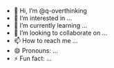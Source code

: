 - 👋 Hi, I’m @q-overthinking
- 👀 I’m interested in ...
- 🌱 I’m currently learning ...
- 💞️ I’m looking to collaborate on ...
- 📫 How to reach me ...
- 😄 Pronouns: ...
- ⚡ Fun fact: ...

<!---
q-overthinking/q-overthinking is a ✨ special ✨ repository because its `README.md` (this file) appears on your GitHub profile.
You can click the Preview link to take a look at your changes.
--->
